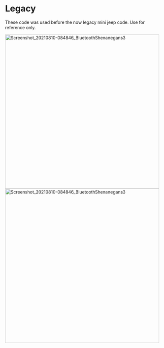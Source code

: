 # Legacy
These code was used before the now legacy mini jeep code. Use for reference only.
<p float="left">
  <img src="https://user-images.githubusercontent.com/77077715/132702961-c06383ac-07a3-4436-996c-c68ec8025180.jpg" alt="Screenshot_20210810-084846_BluetoothShenanegans3" width="500" height="500">
  <img src="https://user-images.githubusercontent.com/77077715/132703315-34373bea-c028-4e19-a43a-2c3aabb67920.jpg" alt="Screenshot_20210810-084846_BluetoothShenanegans3"
 width="500" height="500"
</p>
